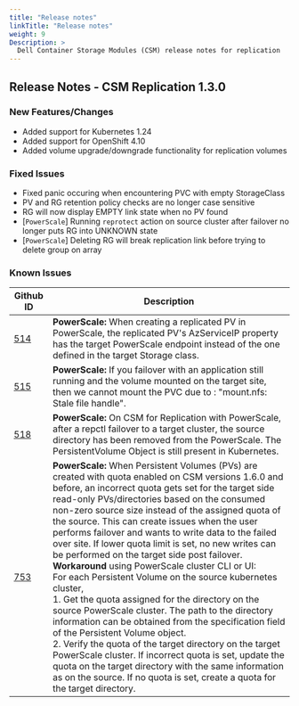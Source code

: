 ```yaml
---
title: "Release notes"
linkTitle: "Release notes"
weight: 9
Description: >
  Dell Container Storage Modules (CSM) release notes for replication
---
```


## Release Notes - CSM Replication 1.3.0

### New Features/Changes
- Added support for Kubernetes 1.24
- Added support for OpenShift 4.10
- Added volume upgrade/downgrade functionality for replication volumes


### Fixed Issues
- Fixed panic occuring when encountering PVC with empty StorageClass
- PV and RG retention policy checks are no longer case sensitive
- RG will now display EMPTY link state when no PV found
- [`PowerScale`] Running `reprotect` action on source cluster after failover no longer puts RG into UNKNOWN state
- [`PowerScale`] Deleting RG will break replication link before trying to delete group on array

### Known Issues

| Github ID | Description  |   
|-----------------------------------------------|-------------------------------------------------------------------------------------------------------------------------------------------------------------------------------------------------------------|
| [514](https://github.com/dell/csm/issues/514) | **PowerScale:** When creating a replicated PV in PowerScale, the replicated PV's AzServiceIP property has the target PowerScale endpoint instead of the one defined in the target Storage class.                            |   
| [515](https://github.com/dell/csm/issues/515) | **PowerScale:** If you failover with an application still running and the volume mounted on the target site, then we cannot mount the PVC due to : "mount.nfs: Stale file handle".                                     |   
| [518](https://github.com/dell/csm/issues/518) | **PowerScale:** On CSM for Replication with PowerScale, after a repctl failover to a target cluster, the source directory has been removed from the PowerScale. The PersistentVolume Object is still present in Kubernetes. |   
| [753](https://github.com/dell/csm/issues/753) | **PowerScale:** When Persistent Volumes (PVs) are created with quota enabled on CSM versions 1.6.0 and before, an incorrect quota gets set for the target side read-only PVs/directories based on the consumed non-zero source size instead of the assigned quota of the source. This can create issues when the user performs failover and wants to write data to the failed over site. If lower quota limit is set, no new writes can be performed on the target side post failover. <br /> **Workaround** using PowerScale cluster CLI or UI: <br /> For each Persistent Volume on the source kubernetes cluster, <br /> 1. Get the quota assigned for the directory on the source PowerScale cluster. The path to the directory information can be obtained from the specification field of the Persistent Volume object. <br /> 2. Verify the quota of the target directory on the target PowerScale cluster. If incorrect quota is set, update the quota on the target directory with the same information as on the source. If no quota is set, create a quota for the target directory. |
